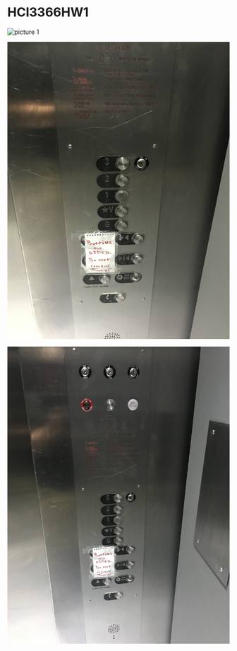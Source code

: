 # HCI3366HW1

![picture 1](/assets/20190911_205720766_iOS.png)

![picture 1](/assets/20190911_205738697_iOS.jpg)

![picture 1](/assets/20190911_205818845_iOS.jpg)